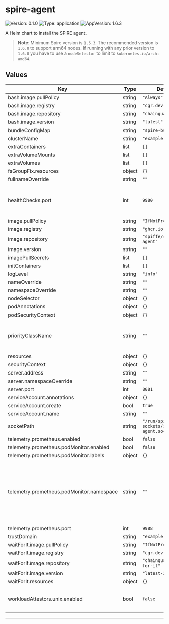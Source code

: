 # spire-agent

<!-- This README.md is generated. Please edit README.md.gotmpl -->

![Version: 0.1.0](https://img.shields.io/badge/Version-0.1.0-informational?style=flat-square) ![Type: application](https://img.shields.io/badge/Type-application-informational?style=flat-square) ![AppVersion: 1.6.3](https://img.shields.io/badge/AppVersion-1.6.3-informational?style=flat-square)

A Helm chart to install the SPIRE agent.

> **Note**: Minimum Spire version is `1.5.3`.
> The recommended version is `1.6.0` to support arm64 nodes. If running with any
> prior version to `1.6.0` you have to use a `nodeSelector` to limit to `kubernetes.io/arch: amd64`.

## Values

| Key | Type | Default | Description |
|-----|------|---------|-------------|
| bash.image.pullPolicy | string | `"Always"` |  |
| bash.image.registry | string | `"cgr.dev"` |  |
| bash.image.repository | string | `"chainguard/bash"` |  |
| bash.image.version | string | `"latest"` |  |
| bundleConfigMap | string | `"spire-bundle"` |  |
| clusterName | string | `"example-cluster"` |  |
| extraContainers | list | `[]` |  |
| extraVolumeMounts | list | `[]` |  |
| extraVolumes | list | `[]` |  |
| fsGroupFix.resources | object | `{}` |  |
| fullnameOverride | string | `""` |  |
| healthChecks.port | int | `9980` | override the host port used for health checking |
| image.pullPolicy | string | `"IfNotPresent"` |  |
| image.registry | string | `"ghcr.io"` |  |
| image.repository | string | `"spiffe/spire-agent"` |  |
| image.version | string | `""` |  |
| imagePullSecrets | list | `[]` |  |
| initContainers | list | `[]` |  |
| logLevel | string | `"info"` |  |
| nameOverride | string | `""` |  |
| namespaceOverride | string | `""` |  |
| nodeSelector | object | `{}` |  |
| podAnnotations | object | `{}` |  |
| podSecurityContext | object | `{}` |  |
| priorityClassName | string | `""` | Priority class assigned to daemonset pods |
| resources | object | `{}` |  |
| securityContext | object | `{}` |  |
| server.address | string | `""` |  |
| server.namespaceOverride | string | `""` |  |
| server.port | int | `8081` |  |
| serviceAccount.annotations | object | `{}` |  |
| serviceAccount.create | bool | `true` |  |
| serviceAccount.name | string | `""` |  |
| socketPath | string | `"/run/spire/agent-sockets/spire-agent.sock"` |  |
| telemetry.prometheus.enabled | bool | `false` |  |
| telemetry.prometheus.podMonitor.enabled | bool | `false` |  |
| telemetry.prometheus.podMonitor.labels | object | `{}` |  |
| telemetry.prometheus.podMonitor.namespace | string | `""` | Override where to install the podMonitor, if not set will use the same namespace as the spire-agent |
| telemetry.prometheus.port | int | `9988` |  |
| trustDomain | string | `"example.org"` |  |
| waitForIt.image.pullPolicy | string | `"IfNotPresent"` |  |
| waitForIt.image.registry | string | `"cgr.dev"` |  |
| waitForIt.image.repository | string | `"chainguard/wait-for-it"` |  |
| waitForIt.image.version | string | `"latest-20230113"` |  |
| waitForIt.resources | object | `{}` |  |
| workloadAttestors.unix.enabled | bool | `false` | enables the Unix workload attestor |

----------------------------------------------
